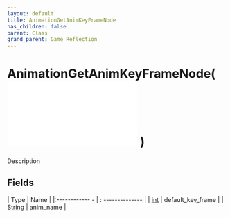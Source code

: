 ```yaml
---
layout: default
title: AnimationGetAnimKeyFrameNode
has_children: false
parent: Class
grand_parent: Game Reflection
---
```

# AnimationGetAnimKeyFrameNode( ![ AnimationEvalNode ](game-reflection/classes/animation_eval_node.md) )
Description 

## Fields
| Type | Name |
|:------------ - | : -------------- |
| [int](game-reflection/enums/int.md) | default_key_frame |
| [String](game-reflection/components/string.md) | anim_name |

